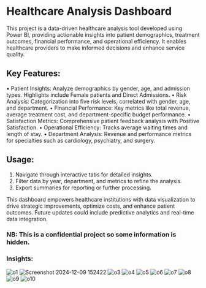 # Healthcare Analysis Dashboard
This project is a data-driven healthcare analysis tool developed using Power BI, providing actionable insights into patient demographics, treatment outcomes, financial performance, and operational efficiency. It enables healthcare providers to make informed decisions and enhance service quality.
## Key Features:
•	Patient Insights: Analyze demographics by gender, age, and admission types. Highlights include Female patients and Direct Admissions.
•	Risk Analysis: Categorization into five risk levels, correlated with gender, age, and department.
•	Financial Performance: Key metrics like total revenue, average treatment cost, and department-specific budget performance.
•	Satisfaction Metrics: Comprehensive patient feedback analysis with Positive Satisfaction.
•	Operational Efficiency: Tracks average waiting times and length of stay.
•	Department Analysis: Revenue and performance metrics for specialties such as cardiology, psychiatry, and surgery.
## Usage:
1.	Navigate through interactive tabs for detailed insights.
2.	Filter data by year, department, and metrics to refine the analysis.
3.	Export summaries for reporting or further processing.

This dashboard empowers healthcare institutions with data visualization to drive strategic improvements, optimize costs, and enhance patient outcomes. Future updates could include predictive analytics and real-time data integration.
### NB: This is a confidential project so some information is hidden.
### Insights: 
![o1](https://github.com/user-attachments/assets/d8dc4e26-8662-4e7c-b3ee-dc9aaf3b78bc)
![Screenshot 2024-12-09 152422](https://github.com/user-attachments/assets/14398fa1-c086-4330-b45b-096316e20e6f)
![o3](https://github.com/user-attachments/assets/fc526751-388b-435b-808f-1274b15edfae)
![o4](https://github.com/user-attachments/assets/55f1c549-dd1e-472c-b33e-0f4609ed4ea5)
![o5](https://github.com/user-attachments/assets/64d0396a-9020-4895-8b94-4b37e8b9d113)
![o6](https://github.com/user-attachments/assets/83855684-4523-4a98-ad28-70fe43211aab)
![o7](https://github.com/user-attachments/assets/b5f754d1-3711-4beb-bcae-8908beb92e6d)
![o8](https://github.com/user-attachments/assets/1b7145db-e19d-414d-81c3-e0b9ed07baad)
![o9](https://github.com/user-attachments/assets/b34a6616-460f-4143-9c48-c23a6c123b53)
![o10](https://github.com/user-attachments/assets/9ff8fe2c-d766-4044-8e13-de79b787ee28)
